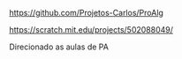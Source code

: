 https://github.com/Projetos-Carlos/ProAlg

https://scratch.mit.edu/projects/502088049/

Direcionado as aulas de PA

